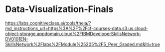 # Data-Visualization-Finals
https://labs.cognitiveclass.ai/tools/theia/?md_instructions_url=https%3A%2F%2Fcf-courses-data.s3.us.cloud-object-storage.appdomain.cloud%2FIBMDeveloperSkillsNetwork-DV0101EN-SkillsNetwork%2Flabs%2FModule%25205%2F5_Peer_Graded.md&lti=true
